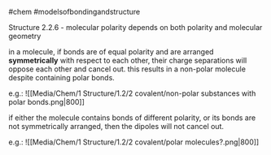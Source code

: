 #chem #modelsofbondingandstructure 

Structure 2.2.6 - molecular polarity depends on both polarity and molecular geometry

in a molecule, if bonds are of equal polarity and are arranged **symmetrically** with respect to each other, their charge separations will oppose each other and cancel out. this results in a non-polar molecule despite containing polar bonds.

e.g.:
![[Media/Chem/1 Structure/1.2/2 covalent/non-polar substances with polar bonds.png|800]]

if either the molecule contains bonds of different polarity, or its bonds are not symmetrically arranged, then the dipoles will not cancel out.

e.g.:
![[Media/Chem/1 Structure/1.2/2 covalent/polar molecules?.png|800]]